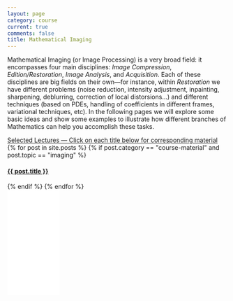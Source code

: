```yaml
---
layout: page
category: course
current: true
comments: false
title: Mathematical Imaging
---
```


Mathematical Imaging (or Image Processing) is a very broad field: it encompasses four main disciplines: *Image Compression*, *Edition/Restoration*, *Image Analysis*, and *Acquisition*.  Each of these disciplines are big fields on their own—for instance, within *Restoration* we have different problems (noise reduction, intensity adjustment, inpainting, sharpening, deblurring, correction of local distorsions…) and different techniques (based on PDEs, handling of coefficients in different frames, variational techniques, etc).  In the following pages we will explore some basic ideas and show some examples to illustrate how different branches of Mathematics can help you accomplish these tasks.

<p style="text-align:center;">
<div class="col-sm-8">
	<div class="list-group">
		<a href="#" class="list-group-item active">Selected Lectures — Click on each title below for corresponding material</a>
		{% for post in site.posts %}
		{% if post.category == "course-material" and post.topic == "imaging" %}
		<a href="{{ post.url | prepend: side.baseurl }}" class="list-group-item">
			<h4 class="list-group-item-heading">{{ post.title }}</h4>
		</a>
		{% endif %}
		{% endfor %}
	</div>
</div>
<div>
<iframe style="width:120px;height:240px;" marginwidth="0" marginheight="0" scrolling="no" frameborder="0" src="//ws-na.amazon-adsystem.com/widgets/q?ServiceVersion=20070822&OneJS=1&Operation=GetAdHtml&MarketPlace=US&source=ac&ref=tf_til&ad_type=product_link&tracking_id=blancosilva-20&marketplace=amazon&region=US&placement=1439840458&asins=1439840458&linkId=FLHP4DLYSOTMF7XN&show_border=false&link_opens_in_new_window=true">
</iframe>
</div>
</p>
